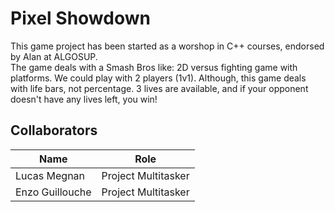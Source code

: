 # Pixel Showdown

This game project has been started as a worshop in C++ courses, endorsed by Alan at ALGOSUP.<br>
The game deals with a Smash Bros like: 2D versus fighting game with platforms. We could play with 2 players (1v1).
Although, this game deals with life bars, not percentage. 3 lives are available, and if your opponent doesn't have any lives left, you win! 

## Collaborators 

| Name | Role |
| -- | -- |
| Lucas Megnan | Project Multitasker |
| Enzo Guillouche | Project Multitasker |
